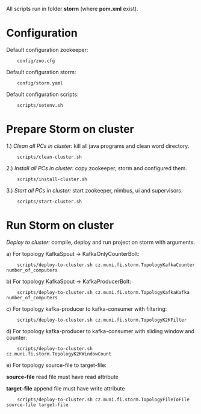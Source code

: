 All scripts run in folder <b>storm</b> (where <b>pom.xml</b> exist).

Configuration
============================

Default configuration zookeeper:

        config/zoo.cfg

Default configuration storm:

        config/storm.yaml

Default configuration scripts:

        scripts/setenv.sh


Prepare Storm on cluster
============================

1.) <i>Clean all PCs in cluster:</i> kill all java programs and clean word directory.

        scripts/clean-cluster.sh

2.) <i>Install all PCs in cluster:</i> copy zookeeper, storm and configured them.

        scripts/install-cluster.sh

3.) <i>Start all PCs in cluster:</i> start zookeeper, nimbus, ui and supervisors.

        scripts/start-cluster.sh

Run Storm on cluster
============================

<i>Deploy to cluster:</i> compile, deploy and run project on storm with arguments.

a) For topology KafkaSpout -> KafkaOnlyCounterBolt:

        scripts/deploy-to-cluster.sh cz.muni.fi.storm.TopologyKafkaCounter number_of_computers

b) For topology KafkaSpout -> KafkaProducerBolt:

        scripts/deploy-to-cluster.sh cz.muni.fi.storm.TopologyKafkaKafka number_of_computers

c) For topology kafka-producer to kafka-consumer with filtering:

        scripts/deploy-to-cluster.sh cz.muni.fi.storm.TopologyK2KFilter

d) For topology kafka-producer to kafka-consumer with sliding window and counter:

        scripts/deploy-to-cluster.sh cz.muni.fi.storm.TopologyK2KWindowCount

e) For topology source-file to target-file:

 <b>source-file</b> read file must have read attribute

 <b>target-file</b> append file must have write attribute

        scripts/deploy-to-cluster.sh cz.muni.fi.storm.TopologyFileToFile source-file target-file
